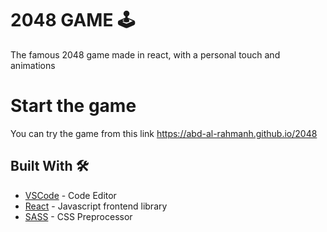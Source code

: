 # 2048 GAME 🕹

The famous 2048 game made in react, with a personal touch and animations

# Start the game
You can try the game from this link
   https://abd-al-rahmanh.github.io/2048
     
## Built With 🛠️

* [VSCode](https://code.visualstudio.com/) - Code Editor
* [React](https://beta.reactjs.org/) - Javascript frontend library
* [SASS](https://sass-lang.com/) - CSS Preprocessor
 
